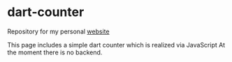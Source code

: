 # dart-counter

Repository for my personal [website]("www.felix-riess.de")

This page includes a simple dart counter which is realized via JavaScript
At the moment there is no backend.
